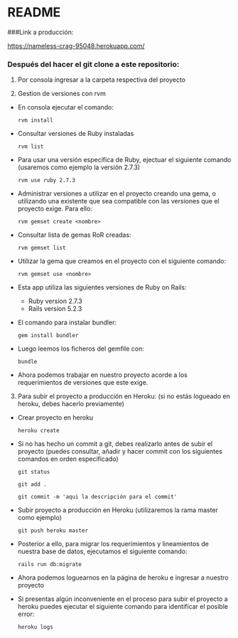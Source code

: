 # README


###Link a producción: 

https://nameless-crag-95048.herokuapp.com/


### Después del hacer el git clone a este repositorio:


1. Por consola ingresar a la carpeta respectiva del proyecto


2. Gestion de versiones con rvm


* En consola ejecutar el comando:

      rvm install


* Consultar versiones de Ruby instaladas

      rvm list
  
  
* Para usar una versión específica de Ruby, ejectuar el siguiente comando (usaremos como ejemplo la versión 2.7.3)

      rvm use ruby 2.7.3
    
    
* Administrar versiones a utilizar en el proyecto creando una gema, o utilizando una existente que sea compatible con las versiones que el proyecto exige. Para ello:

      rvm gemset create <nombre>
    
    
* Consultar lista de gemas RoR creadas:

      rvm gemset list
    
    
* Utilizar la gema que creamos en el proyecto con el siguiente comando:

      rvm gemset use <nombre>


* Esta app utiliza las siguientes versiones de Ruby on Rails:

  * Ruby version 2.7.3
  * Rails version 5.2.3


* El comando para instalar bundler: 

      gem install bundler


* Luego leemos los ficheros del gemfile con: 

      bundle


* Ahora podemos trabajar en nuestro proyecto acorde a los requerimientos de versiones que este exige. 



3. Para subir el proyecto a producción en Heroku: (si no estás logueado en heroku, debes hacerlo previamente)


* Crear proyecto en heroku
      
      heroku create


* Si no has hecho un commit a git, debes realizarlo antes de subir el proyecto (puedes consultar, añadir y hacer commit con los siguientes comandos en orden especificado)
    
      git status 
      
      git add . 
      
      git commit -m 'aqui la descripción para el commit'
  
  
* Subir proyecto a producción en Heroku (utilizaremos la rama master como ejemplo)

      git push heroku master 
  
  
* Posterior a ello, para migrar los requerimientos y lineamientos de nuestra base de datos, ejecutamos el siguiente comando: 

      rails run db:migrate
  
  
* Ahora podemos loguearnos en la página de heroku e ingresar a nuestro proyecto


* Si presentas algún inconveniente en el proceso para subir el proyecto a heroku puedes ejecutar el siguiente comando para identificar el posible error: 

      heroku logs

